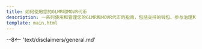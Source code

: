```yaml
---
title: 如何使用您的GLMR和MOVR代币
description: 一系列使用和管理您的GLMR和MOVR代币的指南，包括支持的钱包、参与治理和质押等等。
template: main.html
---
```


<div class='subsection-wrapper'></div>
<div class='disclaimer'>
--8<-- 'text/disclaimers/general.md'
</div>